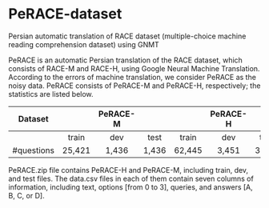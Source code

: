 # PeRACE-dataset
Persian automatic translation of RACE dataset (multiple-choice machine reading comprehension dataset) using GNMT


PeRACE is an automatic Persian translation of the RACE dataset, which consists of RACE-M and RACE-H, using Google Neural Machine Translation. According to the errors of machine translation, we consider PeRACE as the noisy data. PeRACE consists of PeRACE-M and PeRACE-H, respectively; the statistics are listed below.



|     Dataset   | |PeRACE-M |  |   |PeRACE-H |   |
| ------------- | :---:|:---:|:---: | :---:|:---:|:---: |
|   |  train|   dev  | test   |   train  | dev | test  |
| #questions    | 25,421 | 1,436  | 1,436  |  62,445 | 3,451 | 3,498  |

PeRACE.zip file contains PeRACE-H and PeRACE-M, including train, dev, and test files. The data.csv files in each of them contain seven columns of information, including text, options [from 0 to 3], queries, and answers [A, B, C, or D].


